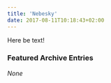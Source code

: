 ```yaml
---
title: 'Nebesky'
date: 2017-08-11T10:18:43+02:00
---
```


Here be text!

### Featured Archive Entries

*None*
